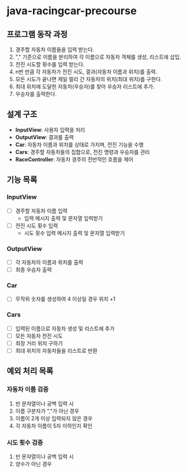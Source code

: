 # java-racingcar-precourse

## 프로그램 동작 과정

1. 경주할 자동차 이름들을 입력 받는다.
2. "," 기준으로 이름을 분리하여 각 이름으로 자동차 객체를 생성, 리스트에 삽입.
3. 전진 시도할 횟수를 입력 받는다.
4. n번 만큼 각 자동차가 전진 시도, 결과(자동차 이름과 위치)를 출력.
5. 모든 시도가 끝나면 제일 멀리 간 자동차의 위치(최대 위치)를 구한다.
6. 최대 위치에 도달한 자동차(우승자)를 찾아 우승자 리스트에 추가.
7. 우승자를 출력한다.

## 설계 구조

- **InputView**: 사용자 입력을 처리
- **OutputView**: 결과를 출력
- **Car**: 자동차 이름과 위치를 상태로 가지며, 전진 기능을 수행
- **Cars**: 경주할 자동차들의 집합으로, 전진 명령과 우승자를 관리
- **RaceController**: 자동차 경주의 전반적인 흐름을 제어

## 기능 목록

### InputView

- [ ] 경주할 자동차 이름 입력
    - 입력 메시지 출력 및 문자열 입력받기
- [ ] 전진 시도 횟수 입력
    - 시도 횟수 입력 메시지 출력 및 문자열 입력받기

### OutputView

- [ ] 각 자동차의 이름과 위치를 출력
- [ ] 최종 우승자 출력

### Car

- [ ] 무작위 숫자를 생성하여 4 이상일 경우 위치 +1

### Cars

- [ ] 입력된 이름으로 자동차 생성 및 리스트에 추가
- [ ] 모든 자동차 전진 시도
- [ ] 최장 거리 위치 구하기
- [ ] 최대 위치의 자동차들을 리스트로 반환

## 예외 처리 목록

### 자동차 이름 검증

1. 빈 문자열이나 공백 입력 시
2. 이름 구분자가 ","가 아닌 경우
3. 이름이 2개 이상 입력되지 않은 경우
4. 각 자동차 이름이 5자 이하인지 확인

### 시도 횟수 검증

1. 빈 문자열이나 공백 입력 시
2. 양수가 아닌 경우